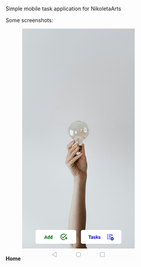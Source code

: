 Simple mobile task application for NikoletaArts

Some screenshots:

**Home**
![](./assets/screenshots/home.jpg)